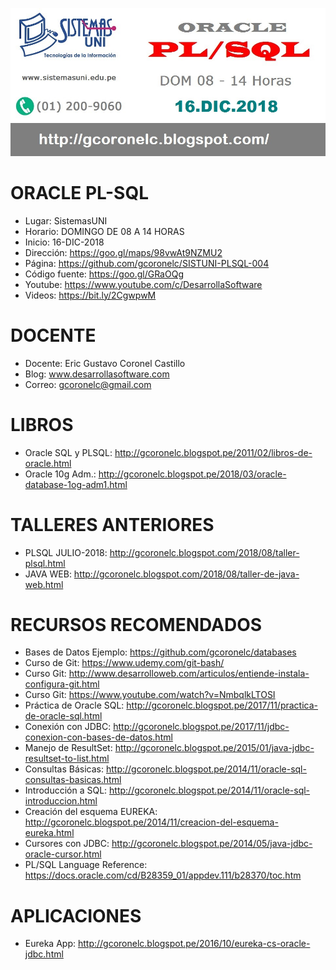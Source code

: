 ![ORACLE PL-SQL](https://raw.githubusercontent.com/gcoronelc/SISTUNI-PLSQL-006/master/img/plsql-06B.jpg)


# ORACLE PL-SQL

- Lugar: SistemasUNI
- Horario: DOMINGO DE 08 A 14 HORAS
- Inicio: 16-DIC-2018
- Dirección: https://goo.gl/maps/98vwAt9NZMU2
- Página: https://github.com/gcoronelc/SISTUNI-PLSQL-004
- Código fuente: https://goo.gl/GRaOQg
- Youtube: https://www.youtube.com/c/DesarrollaSoftware
- Videos: https://bit.ly/2CgwpwM


# DOCENTE

- Docente: Eric Gustavo Coronel Castillo
- Blog: www.desarrollasoftware.com
- Correo: gcoronelc@gmail.com

# LIBROS

- Oracle SQL y PLSQL: http://gcoronelc.blogspot.pe/2011/02/libros-de-oracle.html
- Oracle 10g Adm.: http://gcoronelc.blogspot.pe/2018/03/oracle-database-1og-adm1.html

# TALLERES ANTERIORES

- PLSQL JULIO-2018: http://gcoronelc.blogspot.com/2018/08/taller-plsql.html
- JAVA WEB: http://gcoronelc.blogspot.com/2018/08/taller-de-java-web.html

# RECURSOS RECOMENDADOS

- Bases de Datos Ejemplo: https://github.com/gcoronelc/databases
- Curso de Git: https://www.udemy.com/git-bash/
- Curso Git: http://www.desarrolloweb.com/articulos/entiende-instala-configura-git.html
- Curso Git: https://www.youtube.com/watch?v=NmbqlkLTOSI
- Práctica de Oracle SQL: http://gcoronelc.blogspot.pe/2017/11/practica-de-oracle-sql.html
- Conexión con JDBC: http://gcoronelc.blogspot.pe/2017/11/jdbc-conexion-con-bases-de-datos.html
- Manejo de ResultSet: http://gcoronelc.blogspot.pe/2015/01/java-jdbc-resultset-to-list.html
- Consultas Básicas: http://gcoronelc.blogspot.pe/2014/11/oracle-sql-consultas-basicas.html
- Introducción a SQL: http://gcoronelc.blogspot.pe/2014/11/oracle-sql-introduccion.html
- Creación del esquema EUREKA: http://gcoronelc.blogspot.pe/2014/11/creacion-del-esquema-eureka.html
- Cursores con JDBC: http://gcoronelc.blogspot.pe/2014/05/java-jdbc-oracle-cursor.html
- PL/SQL Language Reference: https://docs.oracle.com/cd/B28359_01/appdev.111/b28370/toc.htm


# APLICACIONES 

- Eureka App: http://gcoronelc.blogspot.pe/2016/10/eureka-cs-oracle-jdbc.html


